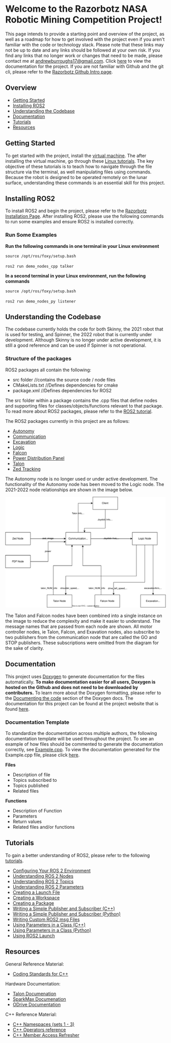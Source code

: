 # Welcome to the Razorbotz NASA Robotic Mining Competition Project!
This page intends to provide a starting point and overview of the project, as well as a roadmap for how to get involved with the project even if you aren't familiar with the code or technology stack. Please note that these links may not be up to date and any links should be followed at your own risk.  If you find any links that no longer work or changes that need to be made, please contact me at andrewburroughs17@gmail.com.  Click [here](https://razorbotz.github.io/ROS2/) to view the documentation for the project.  If you are not familiar with Github and the git cli, please refer to the [Razorbotz Github Intro page](https://github.com/Razorbotz/Test).

## Overview
* [Getting Started](https://github.com/Razorbotz/ROS2/tree/master#getting-started)
* [Installing ROS2](https://github.com/Razorbotz/ROS2/tree/master#installing-ros2)
* [Understanding the Codebase](https://github.com/Razorbotz/ROS2/tree/master#understanding-the-codebase)
* [Documentation](https://github.com/Razorbotz/ROS2/tree/master#documentation)
* [Tutorials](https://github.com/Razorbotz/ROS2/tree/master#tutorials)
* [Resources](https://github.com/Razorbotz/ROS2/tree/master#resources)

## Getting Started
To get started with the project, install the [virtual machine](https://github.com/Razorbotz/ROS2/tree/master#installing-ros2). The after installing the virtual machine, go through these [Linux tutorials](https://www.hostinger.com/tutorials/linux-commands). The key objective of these tutorials is to teach how to navigate through the file structure via the terminal, as well manipulating files using commands. Because the robot is designed to be operated remotely on the lunar surface, understanding these commands is an essential skill for this project. 

## Installing ROS2
To install ROS2 and begin the project, please refer to the [Razorbotz Installation Page](https://github.com/Razorbotz/ROS2-Installation).  After installing ROS2, please use the following commands to run some examples and ensure ROS2 is installed correctly.

### Run Some Examples
**Run the following commands in one terminal in your Linux environment**

```
source /opt/ros/foxy/setup.bash

ros2 run demo_nodes_cpp talker
```

**In a second terminal in your Linux environment, run the following commands**

```
source /opt/ros/foxy/setup.bash

ros2 run demo_nodes_py listener
```

## Understanding the Codebase
The codebase currently holds the code for both Skinny, the 2021 robot that is used for testing, and Spinner, the 2022 robot that  is currently under development.  Although Skinny is no longer under active development, it is still a good reference and can be used if Spinner is not operational.

### Structure of the packages
ROS2 packages all contain the following:
* src folder //contains the source code / node files
* CMakeLists.txt //Defines dependencies for cmake 
* package.xml //Defines dependencies for ROS2

The src folder within a package contains the .cpp files that define nodes and supporting files for classes/objects/functions relevant to that package.  To read more about ROS2 packages, please refer to the [ROS2 tutorial](https://docs.ros.org/en/foxy/Tutorials/Creating-Your-First-ROS2-Package.html).

The ROS2 packages currently in this project are as follows:
* [Autonomy](https://github.com/Razorbotz/ROS2/tree/master/spinner/src/autonomy)
* [Communication](https://github.com/Razorbotz/ROS2/tree/master/spinner/src/communication2)
* [Excavation](https://github.com/Razorbotz/ROS2/tree/master/spinner/src/excavation)
* [Logic](https://github.com/Razorbotz/ROS2/tree/master/spinner/src/logic)
* [Falcon](https://github.com/Razorbotz/ROS2/tree/master/spinner/src/falcon)
* [Power Distribution Panel](https://github.com/Razorbotz/ROS2/tree/master/spinner/src/power_distribution_panel)
* [Talon](https://github.com/Razorbotz/ROS2/tree/master/spinner/src/talon)
* [Zed Tracking](https://github.com/Razorbotz/ROS2/tree/master/spinner/src/zed)


The Autonomy node is no longer used or under active development.  The functionality of the Autonomy node has been moved to the Logic node.  The 2021-2022 node relationships are shown in the image below.

![Node Relationship Visual](docs/images/Nodes.svg)

The Talon and Falcon nodes have been combined into a single instance on the image to reduce the complexity and make it easier to understand.  The message names that are passed from each node are shown.  All motor controller nodes, ie Talon, Falcon, and Exavation nodes, also subscribe to two publishers from the communication node that are called the GO and STOP publishers.  These subscriptions were omitted from the diagram for the sake of clarity.

## Documentation
This project uses [Doxygen](https://www.doxygen.nl/index.html) to generate documentation for the files automatically.  **To make documentation easier for all users, Doxygen is hosted on the Github and does not need to be downloaded by contributers.**  To learn more about the Doxygen formatting, please refer to the [Documenting the code](https://www.doxygen.nl/manual/docblocks.html) section of the Doxygen docs.  The documentation for this project can be found at the project website that is found [here](https://razorbotz.github.io/ROS2/).

### Documentation Template
To standardize the documentation across multiple authors, the following documentation template will be used throughout the project.  To see an example of how files should be commented to generate the documentation correctly, see [Example.cpp](https://github.com/Razorbotz/ROS2/blob/master/docs/Example.cpp).  To view the documentation generated for the Example.cpp file, please click [here](https://razorbotz.github.io/ROS2/Example_8cpp.html).

**Files**
* Description of file
* Topics subscribed to
* Topics published
* Related files

**Functions**
* Description of Function
* Parameters
* Return values
* Related files and/or functions

## Tutorials

To gain a better understanding of ROS2, please refer to the following [tutorials](https://docs.ros.org/en/foxy/Tutorials.html).
* [Configuring Your ROS 2 Environment](https://docs.ros.org/en/foxy/Tutorials/Configuring-ROS2-Environment.html)
* [Understanding ROS 2 Nodes](https://docs.ros.org/en/foxy/Tutorials/Understanding-ROS2-Nodes.html)
* [Understanding ROS 2 Topics](https://docs.ros.org/en/foxy/Tutorials/Topics/Understanding-ROS2-Topics.html)
* [Understanding ROS 2 Parameters](https://docs.ros.org/en/foxy/Tutorials/Parameters/Understanding-ROS2-Parameters.html)
* [Creating a Launch File](https://docs.ros.org/en/foxy/Tutorials/Launch-Files/Creating-Launch-Files.html)
* [Creating a Workspace](https://docs.ros.org/en/foxy/Tutorials/Workspace/Creating-A-Workspace.html)
* [Creating a Package](https://docs.ros.org/en/foxy/Tutorials/Creating-Your-First-ROS2-Package.html)
* [Writing a Simple Publisher and Subscriber (C++)](https://docs.ros.org/en/foxy/Tutorials/Writing-A-Simple-Cpp-Publisher-And-Subscriber.html)
* [Writing a Simple Publisher and Subscriber (Python)](https://docs.ros.org/en/foxy/Tutorials/Writing-A-Simple-Py-Publisher-And-Subscriber.html)
* [Writing Custom ROS2 msg Files](https://docs.ros.org/en/foxy/Tutorials/Beginner-Client-Libraries/Custom-ROS2-Interfaces.html)
* [Using Parameters in a Class (C++)](https://docs.ros.org/en/foxy/Tutorials/Using-Parameters-In-A-Class-CPP.html)
* [Using Parameters in a Class (Python)](https://docs.ros.org/en/foxy/Tutorials/Using-Parameters-In-A-Class-Python.html)
* [Using ROS2 Launch](https://docs.ros.org/en/foxy/Tutorials/Intermediate/Launch/Creating-Launch-Files.html)

## Resources
General Reference Material: 
* [Coding Standards for C++](http://web.mit.edu/6.s096/www/standards.html)

Hardware Documentation:  
* [Talon Documenation](https://store.ctr-electronics.com/content/api/cpp/html/index.html)
* [SparkMax Documenation](https://docs.revrobotics.com/sparkmax/)
* [ODrive Documentation](https://docs.odriverobotics.com/v/latest/index.html)

C++ Reference Material:
* [C++ Namespaces (sets 1 - 3)](https://www.geeksforgeeks.org/namespace-in-c/)
* [C++ Operators reference](https://www.cplusplus.com/doc/tutorial/operators/)
* [C++ Member Access Refresher](https://en.cppreference.com/w/cpp/language/operator_member_access)